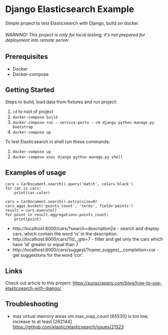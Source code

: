 # Django Elasticsearch Example

Simple project to test Elasticsearch with Django, build on docker.

###### WARNING! This project is only for local testing, it's not prepared for deployment into remote server.

## Prerequisites

* Docker
* Docker-compose

## Getting Started

Steps to build, load data from fixtures and run project:

1. `cd` to root of project
2. `docker-compose build`
3. `docker-compose run --service-ports --rm django python manage.py bootstrap`
4. `docker-compose up`

To test Elasticsearch in shell run these commands:
1. `docker-compose up`
2. `docker-compose exec django python manage.py shell`

## Examples of usage

```
cars = CarDocument.search().query('match', color='black')
for car in cars:
    print(car.color)

cars = CarDocument.search().extra(size=0)
cars.aggs.bucket('points_count', 'terms', field='points')
result = cars.execute()
for point in result.aggregations.points_count:
    print(point)
```

- http://localhost:8000/cars/?search=description|is - search and display cars, which contain the word ‘is’ in the description.
- http://localhost:8000/cars/?id__gte=7 - filter and get only the cars which have ‘id’ greater or equal than 7.
- http://localhost:8000/cars/suggest/?name_suggest__completion=cor - get suggestions for the word ‘cor’.

## Links

Check out article to this project:
https://sunscrapers.com/blog/how-to-use-elasticsearch-with-django/

## Troubleshooting

- max virtual memory areas vm.max_map_count [65530] is too low, increase to at least [262144]
  https://github.com/elastic/elasticsearch/issues/21523
